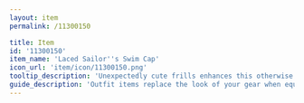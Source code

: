 ```yaml
---
layout: item
permalink: /11300150

title: Item
id: '11300150'
item_name: 'Laced Sailor''s Swim Cap'
icon_url: 'item/icon/11300150.png'
tooltip_description: 'Unexpectedly cute frills enhances this otherwise traditional swimming hat.'
guide_description: 'Outfit items replace the look of your gear when equipped.'
---
```

